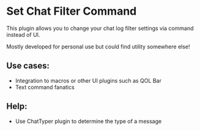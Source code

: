 # Set Chat Filter Command

This plugin allows you to change your chat log filter settings via command instead of UI. 

Mostly developed for personal use but could find utility somewhere else!

## Use cases:

- Integration to macros or other UI plugins such as QOL Bar
- Text command fanatics

## Help:
- Use ChatTyper plugin to determine the type of a message
